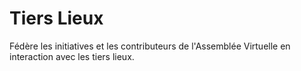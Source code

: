 # Tiers Lieux
Fédère les initiatives et les contributeurs de l'Assemblée Virtuelle en interaction avec les tiers lieux.
